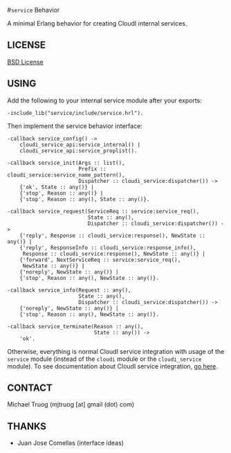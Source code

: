 #`service` Behavior

A minimal Erlang behavior for creating CloudI internal services.

## LICENSE

[BSD License](https://github.com/CloudI/CloudI/blob/master/src/LICENSE)

## USING

Add the following to your internal service module after your exports:

    -include_lib("service/include/service.hrl").

Then implement the service behavior interface:

    -callback service_config() ->
        cloudi_service_api:service_internal() |
        cloudi_service_api:service_proplist().
    
    -callback service_init(Args :: list(),
                           Prefix :: cloudi_service:service_name_pattern(),
                           Dispatcher :: cloudi_service:dispatcher()) ->
        {'ok', State :: any()} |
        {'stop', Reason :: any()} |
        {'stop', Reason :: any(), State :: any()}.
    
    -callback service_request(ServiceReq :: service:service_req(),
                              State :: any(),
                              Dispatcher :: cloudi_service:dispatcher()) ->
        {'reply', Response :: cloudi_service:response(), NewState :: any()} |
        {'reply', ResponseInfo :: cloudi_service:response_info(),
         Response :: cloudi_service:response(), NewState :: any()} |
        {'forward', NextServiceReq :: service:service_req(),
         NewState :: any()} |
        {'noreply', NewState :: any()} |
        {'stop', Reason :: any(), NewState :: any()}.
    
    -callback service_info(Request :: any(),
                           State :: any(),
                           Dispatcher :: cloudi_service:dispatcher()) ->
        {'noreply', NewState :: any()} |
        {'stop', Reason :: any(), NewState :: any()}.
    
    -callback service_terminate(Reason :: any(),
                                State :: any()) ->
        'ok'.

Otherwise, everything is normal CloudI service integration with usage
of the `service` module (instead of the `cloudi` module or the
`cloudi_service` module).  To see documentation about CloudI service
integration, [go here](https://github.com/CloudI/CloudI#integration).

## CONTACT

Michael Truog (mjtruog [at] gmail (dot) com)

## THANKS

* Juan Jose Comellas (interface ideas)

